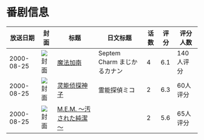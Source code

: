 # 番剧信息

|放送日期|封面|标题|日文标题|话数|评分|评分人数|
|---|---|---|---|---|---|---|
|2000-08-25|![封面](https://bangumi.tv/img/no_icon_subject.png)|[魔法加南](https://bangumi.tv/subject/29868)|Septem Charm まじかるカナン|4|6.1|140人评分|
|2000-08-25|![封面](https://bangumi.tv/img/no_icon_subject.png)|[灵能侦探神子](https://bangumi.tv/subject/66265)|霊能探偵ミコ|2|6.3|60人评分|
|2000-08-25|![封面](https://bangumi.tv/img/no_icon_subject.png)|[M.E.M. ～汚された純潔～](https://bangumi.tv/subject/74459)||2|5.6|65人评分|
